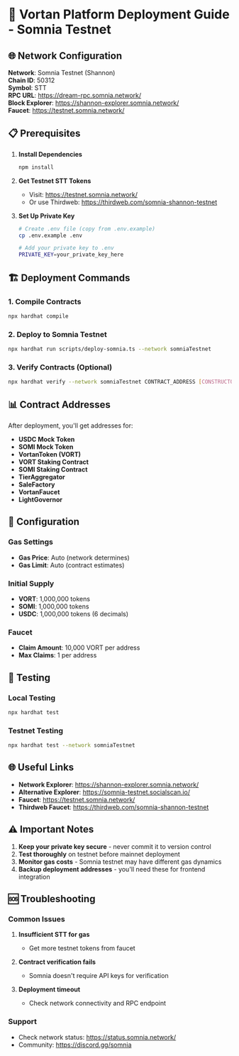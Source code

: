 # 🚀 Vortan Platform Deployment Guide - Somnia Testnet

## 🌐 Network Configuration

**Network**: Somnia Testnet (Shannon)  
**Chain ID**: 50312  
**Symbol**: STT  
**RPC URL**: https://dream-rpc.somnia.network/  
**Block Explorer**: https://shannon-explorer.somnia.network/  
**Faucet**: https://testnet.somnia.network/  

## 📋 Prerequisites

1. **Install Dependencies**
   ```bash
   npm install
   ```

2. **Get Testnet STT Tokens**
   - Visit: https://testnet.somnia.network/
   - Or use Thirdweb: https://thirdweb.com/somnia-shannon-testnet

3. **Set Up Private Key**
   ```bash
   # Create .env file (copy from .env.example)
   cp .env.example .env
   
   # Add your private key to .env
   PRIVATE_KEY=your_private_key_here
   ```

## 🏗️ Deployment Commands

### 1. Compile Contracts
```bash
npx hardhat compile
```

### 2. Deploy to Somnia Testnet
```bash
npx hardhat run scripts/deploy-somnia.ts --network somniaTestnet
```

### 3. Verify Contracts (Optional)
```bash
npx hardhat verify --network somniaTestnet CONTRACT_ADDRESS [CONSTRUCTOR_ARGS]
```

## 📊 Contract Addresses

After deployment, you'll get addresses for:
- **USDC Mock Token**
- **SOMI Mock Token** 
- **VortanToken (VORT)**
- **VORT Staking Contract**
- **SOMI Staking Contract**
- **TierAggregator**
- **SaleFactory**
- **VortanFaucet**
- **LightGovernor**

## 🔧 Configuration

### Gas Settings
- **Gas Price**: Auto (network determines)
- **Gas Limit**: Auto (contract estimates)

### Initial Supply
- **VORT**: 1,000,000 tokens
- **SOMI**: 1,000,000 tokens  
- **USDC**: 1,000,000 tokens (6 decimals)

### Faucet
- **Claim Amount**: 10,000 VORT per address
- **Max Claims**: 1 per address

## 🧪 Testing

### Local Testing
```bash
npx hardhat test
```

### Testnet Testing
```bash
npx hardhat test --network somniaTestnet
```

## 🌐 Useful Links

- **Network Explorer**: https://shannon-explorer.somnia.network/
- **Alternative Explorer**: https://somnia-testnet.socialscan.io/
- **Faucet**: https://testnet.somnia.network/
- **Thirdweb Faucet**: https://thirdweb.com/somnia-shannon-testnet

## ⚠️ Important Notes

1. **Keep your private key secure** - never commit it to version control
2. **Test thoroughly** on testnet before mainnet deployment
3. **Monitor gas costs** - Somnia testnet may have different gas dynamics
4. **Backup deployment addresses** - you'll need these for frontend integration

## 🆘 Troubleshooting

### Common Issues

1. **Insufficient STT for gas**
   - Get more testnet tokens from faucet

2. **Contract verification fails**
   - Somnia doesn't require API keys for verification

3. **Deployment timeout**
   - Check network connectivity and RPC endpoint

### Support
- Check network status: https://status.somnia.network/
- Community: https://discord.gg/somnia

